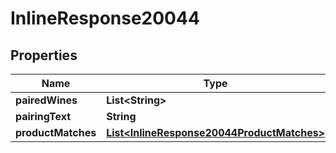 

# InlineResponse20044

## Properties

Name | Type | Description | Notes
------------ | ------------- | ------------- | -------------
**pairedWines** | **List&lt;String&gt;** |  | 
**pairingText** | **String** |  | 
**productMatches** | [**List&lt;InlineResponse20044ProductMatches&gt;**](InlineResponse20044ProductMatches.md) |  | 



